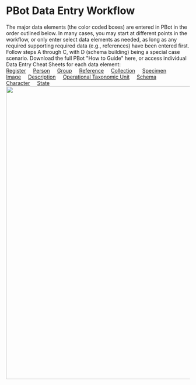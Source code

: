 # PBot Data Entry Workflow
The major data elements (the color coded boxes) are entered in PBot in the order outlined below. In many cases, you may start at different points in the workflow, or only enter select data elements as needed, as long as any required supporting required data (e.g., references) have been entered first. Follow steps A through C, with D (schema building) being a special case scenario. Download the full PBot "How to Guide" here, or access individual Data Entry Cheat Sheets for each data element:<br>
[Register](Register.md)&nbsp;&nbsp;&nbsp;&nbsp;
[Person](https://github.com/paleobot/pbot-static/blob/68ce6c53cb72df3c9b00abd4e0d6807ac73e778f/HowTo/Person.md)&nbsp;&nbsp;&nbsp;&nbsp;
[Group](https://github.com/paleobot/pbot-static/blob/a331e9e6541ac50bf1a13d0e4d280917e5403b6e/HowTo/Group.md)&nbsp;&nbsp;&nbsp;&nbsp;
[Reference](https://github.com/paleobot/pbot-static/blob/40f0e06a93170c609a31ab7f8936bd988cba7df8/HowTo/Reference.md)&nbsp;&nbsp;&nbsp;&nbsp;
[Collection](https://github.com/paleobot/pbot-static/blob/418b8d3e38fe01d57f270f86e85192edace25529/HowTo/Collection.md)&nbsp;&nbsp;&nbsp;&nbsp;
[Specimen](https://github.com/paleobot/pbot-static/blob/f9a851600a4d28070615d5a8087e44ccfad14fb1/HowTo/Specimen.md)&nbsp;&nbsp;&nbsp;&nbsp;
[Image](https://github.com/paleobot/pbot-static/blob/265772451e070a83aad2b79d7dc1af1abb8e3d45/HowTo/Image.md)&nbsp;&nbsp;&nbsp;&nbsp;
[Description](https://github.com/paleobot/pbot-static/blob/69e465b76d9ec7f46f565d3807d54e7d62b6424a/HowTo/Description.md)&nbsp;&nbsp;&nbsp;&nbsp; 
[Operational Taxonomic Unit](https://github.com/paleobot/pbot-static/blob/1f54e38498ec331b004c5a6ed308625c8220dcf0/HowTo/OTU.md)&nbsp;&nbsp;&nbsp;&nbsp;
[Schema](https://github.com/paleobot/pbot-static/blob/102bf934388afe2140b6e29f83d9dbc8e8f3484f/HowTo/Schema.md)&nbsp;&nbsp;&nbsp;&nbsp;
[Character](https://github.com/paleobot/pbot-static/blob/904c99efddfa6dda92832d1821ee6e9cc9342354/HowTo/Character.md)&nbsp;&nbsp;&nbsp;&nbsp;
[State](https://github.com/paleobot/pbot-static/blob/669810215c5576eeb5f4469813eea374c0d38b7f/HowTo/State.md)<br>
<img align=left width="800" src="/pbot-static/HowTo/PBotWorkflow.png">
